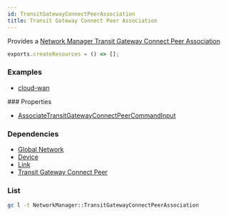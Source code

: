 ```yaml
---
id: TransitGatewayConnectPeerAssociation
title: Transit Gateway Connect Peer Association
---
```


Provides a [Network Manager Transit Gateway Connect Peer Association](https://us-west-2.console.aws.amazon.com/networkmanager/home#/networks)

```js
exports.createResources = () => [];
```

### Examples

- [cloud-wan](https://github.com/grucloud/grucloud/blob/main/examples/aws/NetworkManager/cloud-wan)

### Properties

- [AssociateTransitGatewayConnectPeerCommandInput](https://docs.aws.amazon.com/AWSJavaScriptSDK/v3/latest/clients/client-networkmanager/interfaces/associatetransitgatewayconnectpeercommandinput.html)

### Dependencies

- [Global Network](./GlobalNetwork.md)
- [Device](./Device.md)
- [Link](./Link.md)
- [Transit Gateway Connect Peer](../EC2/TransitGatewayConnectPeer.md)

### List

```sh
gc l -t NetworkManager::TransitGatewayConnectPeerAssociation
```

```txt

```
